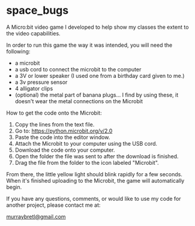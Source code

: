 # space_bugs
A Micro:bit video game I developed to help show my classes the extent to the video capabilities.

In order to run this game the way it was intended, you will need the following:
- a microbit 
- a usb cord to connect the microbit to the computer
- a 3V or lower speaker (I used one from a birthday card given to me.)
- a 3v pressure sensor 
- 4 alligator clips
- (optional) the metal part of banana plugs... I find by using these, it doesn't wear the metal connections on the Microbit

How to get the code onto the Microbit:
1. Copy the lines from the text file.
2. Go to: https://python.microbit.org/v/2.0
3. Paste the code into the editor window.
4. Attach the Microbit to your computer using the USB cord.
5. Download the code onto your computer.
6. Open the folder the file was sent to after the download is finished.
7. Drag the file from the folder to the icon labeled "Microbit".

From there, the little yellow light should blink rapidly for a few seconds. When it's finished uploading to the Microbit, the game will automatically begin.

If you have any questions, comments, or would like to use my code for another project, please contact me at:

murraybretl@gmail.com
